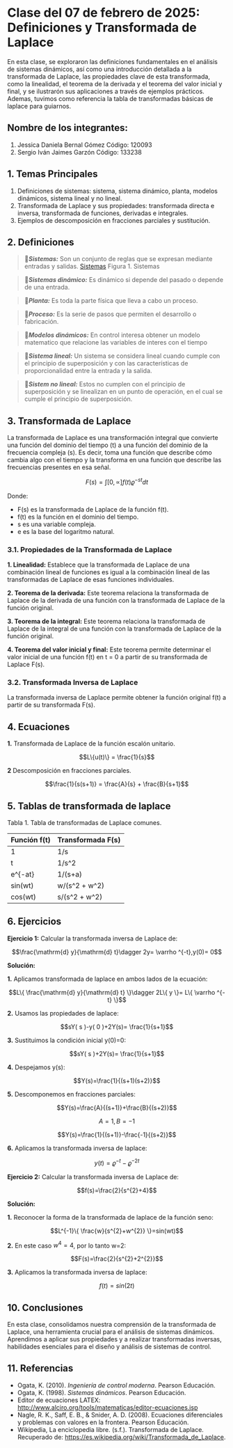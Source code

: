 # Clase del 07 de febrero de 2025: Definiciones y Transformada de Laplace

En esta clase, se exploraron las definiciones fundamentales en el análisis de sistemas dinámicos, así como una introducción detallada a la transformada de Laplace, las propiedades clave de esta transformada, como la linealidad, el teorema de la derivada y el teorema del valor inicial y final, y se ilustrarón sus aplicaciones a través de ejemplos prácticos. Ademas, tuvimos como referencia la tabla de transformadas básicas de laplace para guiarnos.

## Nombre de los integrantes: 
1. Jessica Daniela Bernal Gómez Código: 120093
2. Sergio Iván Jaimes Garzón Código: 133238

## 1. Temas Principales

1.  Definiciones de sistemas: sistema, sistema dinámico, planta, modelos dinámicos, sistema lineal y no lineal.
2.  Transformada de Laplace y sus propiedades: transformada directa e inversa, transformada de funciones, derivadas e integrales.
3.  Ejemplos de descomposición en fracciones parciales y sustitución.

## 2. Definiciones

>  🔑***Sistemas:*** Son un conjunto de reglas que se expresan mediante entradas y salidas.
  [Sistemas](Apuntes_1_Corte/Sistemas.png)
  Figura 1. Sistemas

>  🔑***Sistemas dinámico:*** Es dinámico si depende del pasado o depende de una entrada.

>  🔑***Planta:*** Es toda la parte física que lleva a cabo un proceso.

>  🔑***Proceso:*** Es la serie de pasos que permiten el desarrollo o fabricación.

>  🔑***Modelos dinámicos:*** En control interesa obtener un modelo matematico que relacione las variables de interes con el tiempo

>  🔑***Sistema lineal:*** Un sistema se considera lineal cuando cumple con el principio de superposición y con las características de proporcionalidad entre la entrada y la salida.

>  🔑***Sistem no lineal:*** Estos no cumplen con el principio de superposición y se linealizan en un punto de operación, en el cual se cumple el principio de superposición.
> 
## 3. Transformada de Laplace

La transformada de Laplace es una transformación integral que convierte una función del dominio del tiempo (t) a una función del dominio de la frecuencia compleja (s). Es decir, toma una función que describe cómo cambia algo con el tiempo y la transforma en una función que describe las frecuencias presentes en esa señal.

$$F(s)= \int \left[ 0,\propto\right]f(t)\varrho ^{-st}dt$$

Donde:

* F(s) es la transformada de Laplace de la función f(t).
* f(t) es la función en el dominio del tiempo.
* s es una variable compleja.
* e es la base del logaritmo natural.

### 3.1. Propiedades de la Transformada de Laplace

**1. Linealidad:** Establece que la transformada de Laplace de una combinación lineal de funciones es igual a la combinación lineal de las transformadas de Laplace de esas funciones individuales.

**2. Teorema de la derivada:** Este teorema relaciona la transformada de Laplace de la derivada de una función con la transformada de Laplace de la función original.

**3. Teorema de la integral:** Este teorema relaciona la transformada de Laplace de la integral de una función con la transformada de Laplace de la función original.

**4. Teorema del valor inicial y final:** Este teorema permite determinar el valor inicial de una función f(t) en t = 0 a partir de su transformada de Laplace F(s).

### 3.2. Transformada Inversa de Laplace

La transformada inversa de Laplace permite obtener la función original f(t) a partir de su transformada F(s).

## 4. Ecuaciones

 **1.** Transformada de Laplace de la función escalón unitario.

$$L\{u(t)\} = \frac{1}{s}$$

 **2** Descomposición en fracciones parciales.

$$\frac{1}{s(s+1)} = \frac{A}{s} + \frac{B}{s+1}$$

## 5. Tablas de transformada de laplace

Tabla 1. Tabla de transformadas de Laplace comunes.

| Función f(t) | Transformada F(s) |
| :----------- | :---------------- |
| 1            | 1/s               |
| t            | 1/s^2             |
| e^{-at}      | 1/(s+a)           |
| sin(wt)      | w/(s^2 + w^2)     |
| cos(wt)      | s/(s^2 + w^2)     |


## 6. Ejercicios

**Ejercicio 1:** Calcular la transformada inversa de Laplace de:

$$\frac{\mathrm{d} y}{\mathrm{d} t}\dagger 2y= \varrho ^{-t},y(0)= 0$$

**Solución:**

**1.** Aplicamos transformada de laplace en ambos lados de la ecuación:

$$L\{ \frac{\mathrm{d} y}{\mathrm{d} t} \}\dagger 2L\{ y \}= L\{ \varrho ^{-t} \}$$

**2.** Usamos las propiedades de laplace:

$$sY( s )-y( 0 )+2Y(s)= \frac{1}{s+1}$$

**3.** Sustituimos la condición inicial y(0)=0:

$$sY( s )+2Y(s)= \frac{1}{s+1}$$

**4.** Despejamos y(s):

$$Y(s)=\frac{1}{(s+1)(s+2)}$$

**5.** Descomponemos en fracciones parciales:

$$Y(s)=\frac{A}{(s+1)}+\frac{B}{(s+2)}$$

$$A=1, B=-1$$

$$Y(s)=\frac{1}{(s+1)}-\frac{-1}{(s+2)}$$

**6.** Aplicamos la transformada inversa de laplace:

$$y(t)=\varrho ^{-t}-\varrho ^{-2t}$$

**Ejercicio 2:** Calcular la transformada inversa de Laplace de:

$$f(s)=\frac{2}{s^{2}+4}$$

**Solución:**

**1.** Reconocer la forma de la transformada de laplace de la función seno:

$$L^{-1}\{ \frac{w}{s^{2}+w^{2}} \}=sin(wt)$$

**2.** En este caso $w^{4}=4$, por lo tanto w=2:

$$F(s)=\frac{2}{s^{2}+2^{2}}$$

**3.** Aplicamos la transformada inversa de laplace:

$$f(t)=sin(2t)$$

## 10. Conclusiones

En esta clase, consolidamos nuestra comprensión de la transformada de Laplace, una herramienta crucial para el análisis de sistemas dinámicos. Aprendimos a aplicar sus propiedades y a realizar transformadas inversas, habilidades esenciales para el diseño y análisis de sistemas de control.

## 11. Referencias

* Ogata, K. (2010). *Ingeniería de control moderna*. Pearson Educación.
* Ogata, K. (1998). *Sistemas dinámicos*. Pearson Educación.
* Editor de ecuaciones LATEX: http://www.alciro.org/tools/matematicas/editor-ecuaciones.jsp
* Nagle, R. K., Saff, E. B., & Snider, A. D. (2008). Ecuaciones diferenciales y problemas con valores en la frontera. Pearson Educación.
* Wikipedia, La enciclopedia libre. (s.f.). Transformada de Laplace. Recuperado de: https://es.wikipedia.org/wiki/Transformada_de_Laplace.
